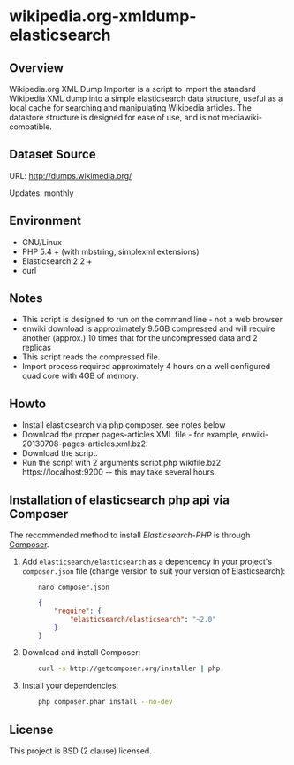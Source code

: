 wikipedia.org-xmldump-elasticsearch
=============================

Overview
--------

Wikipedia.org XML Dump Importer is a script to import the standard Wikipedia XML dump into a simple elasticsearch data structure, useful as a local cache for searching and manipulating Wikipedia articles. The datastore structure is designed for ease of use, and is not mediawiki-compatible.

Dataset Source
--------------

URL: http://dumps.wikimedia.org/

Updates: monthly

Environment
-----------

* GNU/Linux
* PHP 5.4 + (with mbstring, simplexml extensions)
* Elasticsearch 2.2 +
* curl

Notes
-----

* This script is designed to run on the command line - not a web browser
* enwiki download is approximately 9.5GB compressed and will require another (approx.) 10 times that for the uncompressed data and 2 replicas
* This script reads the compressed file.
* Import process required approximately 4 hours on a well configured quad core with 4GB of memory. 

Howto
-----
* Install elasticsearch via php composer. see notes below
* Download the proper pages-articles XML file - for example, enwiki-20130708-pages-articles.xml.bz2.
* Download the script.
* Run the script with 2 arguments script.php wikifile.bz2 https://localhost:9200 -- this may take several hours.

Installation of elasticsearch php api via Composer
-------------------------
The recommended method to install _Elasticsearch-PHP_ is through [Composer](http://getcomposer.org).

1. Add ``elasticsearch/elasticsearch`` as a dependency in your project's ``composer.json`` file (change version to suit your version of Elasticsearch):
	```cd
		nano composer.json
	```

    ```json
        {
            "require": {
                "elasticsearch/elasticsearch": "~2.0"
            }
        }
    ```

2. Download and install Composer:

    ```bash
        curl -s http://getcomposer.org/installer | php
    ```

3. Install your dependencies:

    ```bash
        php composer.phar install --no-dev
    ```


License
-------

This project is BSD (2 clause) licensed.
